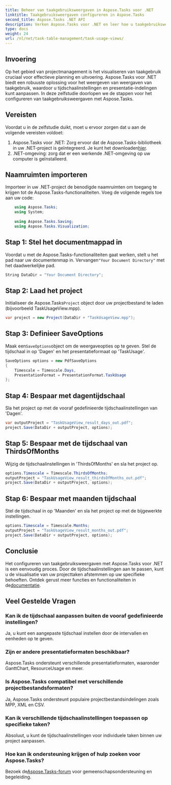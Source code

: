 ```yaml
---
title: Beheer van taakgebruiksweergaven in Aspose.Tasks voor .NET
linktitle: Taakgebruiksweergaven configureren in Aspose.Tasks
second_title: Aspose.Tasks .NET API
description: Verken Aspose.Tasks voor .NET en leer hoe u taakgebruiksweergaven configureert. Pas de tijdschaalinstellingen aan en verbeter de visuals van uw projectmanagement.
type: docs
weight: 24
url: /nl/net/task-table-management/task-usage-views/
---
```

## Invoering
Op het gebied van projectmanagement is het visualiseren van taakgebruik cruciaal voor effectieve planning en uitvoering. Aspose.Tasks voor .NET biedt een robuuste oplossing voor het weergeven van weergaven van taakgebruik, waardoor u tijdschaalinstellingen en presentatie-indelingen kunt aanpassen. In deze zelfstudie doorlopen we de stappen voor het configureren van taakgebruiksweergaven met Aspose.Tasks.
## Vereisten
Voordat u in de zelfstudie duikt, moet u ervoor zorgen dat u aan de volgende vereisten voldoet:
1.  Aspose.Tasks voor .NET: Zorg ervoor dat de Aspose.Tasks-bibliotheek in uw .NET-project is geïntegreerd. Je kunt het downloaden[hier](https://releases.aspose.com/tasks/net/).
2. .NET-omgeving: zorg dat er een werkende .NET-omgeving op uw computer is geïnstalleerd.
## Naamruimten importeren
Importeer in uw .NET-project de benodigde naamruimten om toegang te krijgen tot de Aspose.Tasks-functionaliteiten. Voeg de volgende regels toe aan uw code:
```csharp
    using Aspose.Tasks;
    using System;
    
    using Aspose.Tasks.Saving;
    using Aspose.Tasks.Visualization;
```
## Stap 1: Stel het documentmappad in
 Voordat u met de Aspose.Tasks-functionaliteiten gaat werken, stelt u het pad naar uw documentenmap in. Vervangen`"Your Document Directory"` met het daadwerkelijke pad.
```csharp
String DataDir = "Your Document Directory";
```
## Stap 2: Laad het project
 Initialiseer de Aspose.Tasks`Project` object door uw projectbestand te laden (bijvoorbeeld TaskUsageView.mpp).
```csharp
var project = new Project(DataDir + "TaskUsageView.mpp");
```
## Stap 3: Definieer SaveOptions
 Maak een`SaveOptions`object om de weergaveopties op te geven. Stel de tijdschaal in op 'Dagen' en het presentatieformaat op 'TaskUsage'.
```csharp
SaveOptions options = new PdfSaveOptions
{
    Timescale = Timescale.Days,
    PresentationFormat = PresentationFormat.TaskUsage
};
```
## Stap 4: Bespaar met dagentijdschaal
Sla het project op met de vooraf gedefinieerde tijdschaalinstellingen van 'Dagen'.
```csharp
var outputProject = "TaskUsageView_result_days_out.pdf";
project.Save(DataDir + outputProject, options);
```
## Stap 5: Bespaar met de tijdschaal van ThirdsOfMonths
Wijzig de tijdschaalinstellingen in 'ThirdsOfMonths' en sla het project op.
```csharp
options.Timescale = Timescale.ThirdsOfMonths;
outputProject = "TaskUsageView_result_thirdsOfMonths_out.pdf";
project.Save(DataDir + outputProject, options);
```
## Stap 6: Bespaar met maanden tijdschaal
Stel de tijdschaal in op 'Maanden' en sla het project op met de bijgewerkte instellingen.
```csharp
options.Timescale = Timescale.Months;
outputProject = "TaskUsageView_result_months_out.pdf";
project.Save(DataDir + outputProject, options);
```
## Conclusie
Het configureren van taakgebruiksweergaven met Aspose.Tasks voor .NET is een eenvoudig proces. Door de tijdschaalinstellingen aan te passen, kunt u de visualisatie van uw projecttaken afstemmen op uw specifieke behoeften.
 Ontdek gerust meer functies en functionaliteiten in de[documentatie](https://reference.aspose.com/tasks/net/).
## Veel Gestelde Vragen
### Kan ik de tijdschaal aanpassen buiten de vooraf gedefinieerde instellingen?
Ja, u kunt een aangepaste tijdschaal instellen door de intervallen en eenheden op te geven.
### Zijn er andere presentatieformaten beschikbaar?
Aspose.Tasks ondersteunt verschillende presentatieformaten, waaronder GanttChart, ResourceUsage en meer.
### Is Aspose.Tasks compatibel met verschillende projectbestandsformaten?
Ja, Aspose.Tasks ondersteunt populaire projectbestandsindelingen zoals MPP, XML en CSV.
### Kan ik verschillende tijdschaalinstellingen toepassen op specifieke taken?
Absoluut, u kunt de tijdschaalinstellingen voor individuele taken binnen uw project aanpassen.
### Hoe kan ik ondersteuning krijgen of hulp zoeken voor Aspose.Tasks?
 Bezoek de[Aspose.Tasks-forum](https://forum.aspose.com/c/tasks/15) voor gemeenschapsondersteuning en begeleiding.